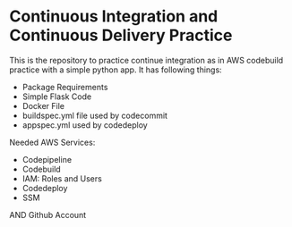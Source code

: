 # Continuous Integration and Continuous Delivery Practice
This is the repository to practice continue integration as in AWS codebuild practice with a simple python app.
It has following things:
 - Package Requirements
 - Simple Flask Code
 - Docker File
 - buildspec.yml file used by codecommit
 - appspec.yml used by codedeploy


Needed AWS Services:
 - Codepipeline
 - Codebuild
 - IAM: Roles and Users
 - Codedeploy
 - SSM

AND Github Account
 
 
